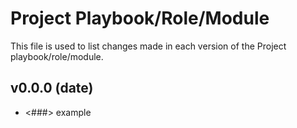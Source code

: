 # Project Playbook/Role/Module

This file is used to list changes made in each version of the Project playbook/role/module.

## v0.0.0 (date)

- <###> example
